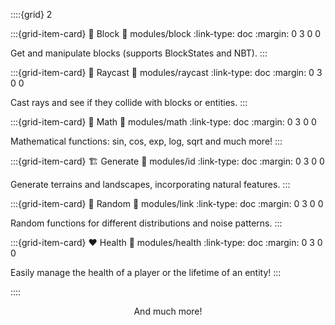 ::::{grid} 2

:::{grid-item-card} 🧱 Block
:link: modules/block
:link-type: doc
:margin: 0 3 0 0

Get and manipulate blocks (supports BlockStates and NBT).
:::

:::{grid-item-card} 🔦 Raycast
:link: modules/raycast
:link-type: doc
:margin: 0 3 0 0

Cast rays and see if they collide with blocks or entities.
:::

:::{grid-item-card} 🧮 Math
:link: modules/math
:link-type: doc
:margin: 0 3 0 0

Mathematical functions: sin, cos, exp, log, sqrt and much more!
:::

:::{grid-item-card} 🏗️ Generate
:link: modules/id
:link-type: doc
:margin: 0 3 0 0

Generate terrains and landscapes, incorporating natural features.
:::

:::{grid-item-card} 🎲 Random
:link: modules/link
:link-type: doc
:margin: 0 3 0 0

Random functions for different distributions and noise patterns.
:::

:::{grid-item-card} ❤️ Health
:link: modules/health
:link-type: doc
:margin: 0 3 0 0

Easily manage the health of a player or the lifetime of an entity!
:::

::::

<div align="center">And much more!</div>
